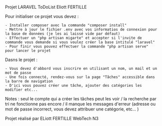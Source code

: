 Projet LARAVEL ToDoList Eliott FERTILLE

Pour initialiser ce projet vous devez :

    - Installer composer avec la commande "composer install"
    - Mettre à jour le fichier .env avec vos informatios de connexion pour la base de données (je les ai laissé vide par défaut)
    - Effectuer un "php artisan migarte" et accepter si l'invite de commande vous demande si vous voulez créer la base intitulé "laravel"
    - Pour finir vous pouvez effectuer la commande "php artisan serve" pour lancer le projet

Dasns le projet :

    - Vous devez d'abbord vous inscrire en utilisant un nom, un mail et un mot de passe
    - Une fois connecté, rendez-vous sur la page "Tâches" accessible dans la barre de navigation
    - D'ici vous pouvez créer une tâche, ajouter des catégories les modifier etc...

Notes : seul le compte qui a créer les tâches peut les voir / la recherche par tri ne fonctionne pas encore / il manque les messages d'erreur (adresse ou mot de passe incorrect, vous devez attribuer une catégorie, etc... )

Projet réalisé par ELiott FERTILLE WebTech N3
